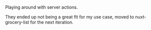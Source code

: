 Playing around with server actions.

They ended up not being a great fit for my use case, moved to nuxt-grocery-list for the next iteration.
